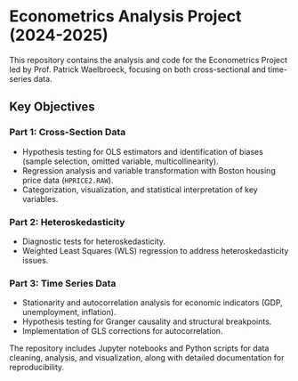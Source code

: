 # Econometrics Analysis Project (2024-2025)

This repository contains the analysis and code for the Econometrics Project led by Prof. Patrick Waelbroeck, focusing on both cross-sectional and time-series data. 

## Key Objectives

### Part 1: Cross-Section Data
- Hypothesis testing for OLS estimators and identification of biases (sample selection, omitted variable, multicollinearity).
- Regression analysis and variable transformation with Boston housing price data (`HPRICE2.RAW`).
- Categorization, visualization, and statistical interpretation of key variables.

### Part 2: Heteroskedasticity
- Diagnostic tests for heteroskedasticity.
- Weighted Least Squares (WLS) regression to address heteroskedasticity issues.

### Part 3: Time Series Data
- Stationarity and autocorrelation analysis for economic indicators (GDP, unemployment, inflation).
- Hypothesis testing for Granger causality and structural breakpoints.
- Implementation of GLS corrections for autocorrelation.

The repository includes Jupyter notebooks and Python scripts for data cleaning, analysis, and visualization, along with detailed documentation for reproducibility.
